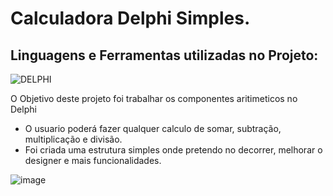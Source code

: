 # Calculadora Delphi Simples.

## Linguagens e Ferramentas utilizadas no Projeto:

![DELPHI](https://img.shields.io/badge/Delphi_RAD_Studio-B22222?style=for-the-badge&logo=delphi&logoColor=white)




O Objetivo deste projeto foi trabalhar os componentes aritimeticos no Delphi

- O  usuario poderá fazer qualquer calculo de somar, subtração, multiplicação e divisão.
- Foi criada uma estrutura simples onde pretendo no decorrer, melhorar o designer e mais funcionalidades. 




![image](https://github.com/philypy-cg/py_in_work/assets/119917190/b737095a-6225-4d8b-8d29-f87f977116b2)
